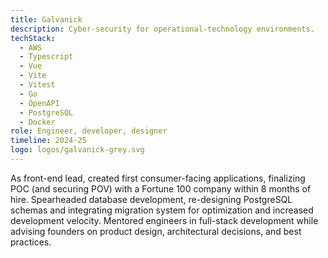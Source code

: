 ```yaml
---
title: Galvanick
description: Cyber-security for operational-technology environments.
techStack:
  - AWS
  - Typescript
  - Vue
  - Vite
  - Vitest
  - Go
  - OpenAPI
  - PostgreSQL
  - Docker
role: Engineer, developer, designer
timeline: 2024-25
logo: logos/galvanick-grey.svg
---
```


As front-end lead, created first consumer-facing applications, finalizing POC (and securing POV) with a Fortune 100 company within 8 months of hire. Spearheaded database development, re-designing PostgreSQL schemas and integrating migration system for optimization and increased development velocity. Mentored engineers in full-stack development while advising founders on product design, architectural decisions, and best practices.
